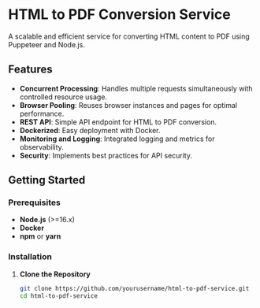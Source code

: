 # HTML to PDF Conversion Service

A scalable and efficient service for converting HTML content to PDF using Puppeteer and Node.js.

## Features

- **Concurrent Processing**: Handles multiple requests simultaneously with controlled resource usage.
- **Browser Pooling**: Reuses browser instances and pages for optimal performance.
- **REST API**: Simple API endpoint for HTML to PDF conversion.
- **Dockerized**: Easy deployment with Docker.
- **Monitoring and Logging**: Integrated logging and metrics for observability.
- **Security**: Implements best practices for API security.

## Getting Started

### Prerequisites

- **Node.js** (>=16.x)
- **Docker** 
- **npm** or **yarn**

### Installation

1. **Clone the Repository**

   ```bash
   git clone https://github.com/yourusername/html-to-pdf-service.git
   cd html-to-pdf-service
